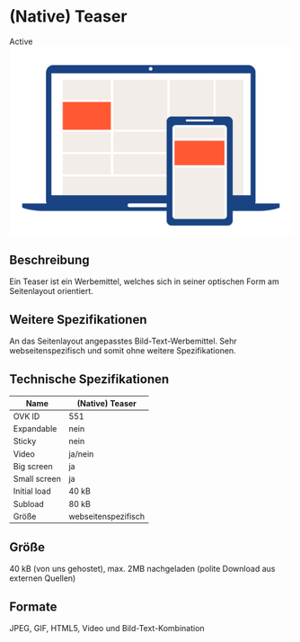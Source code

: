 # (Native) Teaser
<span class="badge badge--success">Active</span>
<img alt="OVK_WF_Desktop_Mobil_NativeTeaser" src="https://github.com/BVDW-org/ovk-docusaurus/blob/main/ovk/static/img/formats/OVK_WF_Desktop_Mobil_NativeTeaser.png?raw=true" />


## Beschreibung
Ein Teaser ist ein Werbemittel, welches sich in seiner optischen Form am Seitenlayout orientiert.

## Weitere Spezifikationen
An das Seitenlayout angepasstes Bild-Text-Werbemittel. Sehr webseitenspezifisch und somit ohne weitere Spezifikationen.

## Technische Spezifikationen

| Name           | (Native) Teaser |
|----------------|-----------------|
| OVK ID         | 551             |
| Expandable     | nein            |
| Sticky         | nein            |
| Video          | ja/nein         |
| Big screen     | ja              |
| Small screen   | ja              |
| Initial load   | 40 kB           |
| Subload        | 80 kB           |
| Größe          | webseitenspezifisch |

## Größe
40 kB (von uns gehostet), max. 2MB nachgeladen (polite Download aus externen Quellen)

## Formate
JPEG, GIF, HTML5, Video und Bild-Text-Kombination
